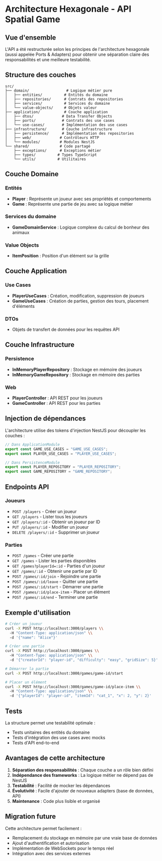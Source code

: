 # Architecture Hexagonale - API Spatial Game

## Vue d'ensemble

L'API a été restructurée selon les principes de l'architecture hexagonale (aussi appelée Ports & Adapters) pour obtenir une séparation claire des responsabilités et une meilleure testabilité.

## Structure des couches

```
src/
├── domain/                 # Logique métier pure
│   ├── entities/          # Entités du domaine
│   ├── repositories/      # Contrats des repositories
│   ├── services/          # Services du domaine
│   └── value-objects/     # Objets valeur
├── application/           # Couche application
│   ├── dtos/             # Data Transfer Objects
│   ├── ports/            # Contrats des use cases
│   └── use-cases/        # Implémentation des use cases
├── infrastructure/       # Couche infrastructure
│   ├── persistence/      # Implémentation des repositories
│   ├── web/             # Contrôleurs HTTP
│   └── modules/         # Modules NestJS
└── shared/              # Code partagé
    ├── exceptions/      # Exceptions métier
    ├── types/          # Types TypeScript
    └── utils/          # Utilitaires
```

## Couche Domaine

### Entités

- **Player** : Représente un joueur avec ses propriétés et comportements
- **Game** : Représente une partie de jeu avec sa logique métier

### Services du domaine

- **GameDomainService** : Logique complexe du calcul de bonheur des animaux

### Value Objects

- **ItemPosition** : Position d'un élément sur la grille

## Couche Application

### Use Cases

- **PlayerUseCases** : Création, modification, suppression de joueurs
- **GameUseCases** : Création de parties, gestion des tours, placement d'éléments

### DTOs

- Objets de transfert de données pour les requêtes API

## Couche Infrastructure

### Persistence

- **InMemoryPlayerRepository** : Stockage en mémoire des joueurs
- **InMemoryGameRepository** : Stockage en mémoire des parties

### Web

- **PlayerController** : API REST pour les joueurs
- **GameController** : API REST pour les parties

## Injection de dépendances

L'architecture utilise des tokens d'injection NestJS pour découpler les couches :

```typescript
// Dans ApplicationModule
export const GAME_USE_CASES = "GAME_USE_CASES";
export const PLAYER_USE_CASES = "PLAYER_USE_CASES";

// Dans PersistenceModule
export const PLAYER_REPOSITORY = "PLAYER_REPOSITORY";
export const GAME_REPOSITORY = "GAME_REPOSITORY";
```

## Endpoints API

### Joueurs

- `POST /players` - Créer un joueur
- `GET /players` - Lister tous les joueurs
- `GET /players/:id` - Obtenir un joueur par ID
- `PUT /players/:id` - Modifier un joueur
- `DELETE /players/:id` - Supprimer un joueur

### Parties

- `POST /games` - Créer une partie
- `GET /games` - Lister les parties disponibles
- `GET /games?playerId=:id` - Parties d'un joueur
- `GET /games/:id` - Obtenir une partie par ID
- `POST /games/:id/join` - Rejoindre une partie
- `POST /games/:id/leave` - Quitter une partie
- `POST /games/:id/start` - Démarrer une partie
- `POST /games/:id/place-item` - Placer un élément
- `POST /games/:id/end` - Terminer une partie

## Exemple d'utilisation

```bash
# Créer un joueur
curl -X POST http://localhost:3000/players \\
  -H "Content-Type: application/json" \\
  -d '{"name": "Alice"}'

# Créer une partie
curl -X POST http://localhost:3000/games \\
  -H "Content-Type: application/json" \\
  -d '{"creatorId": "player-id", "difficulty": "easy", "gridSize": 5}'

# Démarrer la partie
curl -X POST http://localhost:3000/games/game-id/start

# Placer un élément
curl -X POST http://localhost:3000/games/game-id/place-item \\
  -H "Content-Type: application/json" \\
  -d '{"playerId": "player-id", "itemId": "cat_1", "x": 2, "y": 2}'
```

## Tests

La structure permet une testabilité optimale :

- Tests unitaires des entités du domaine
- Tests d'intégration des use cases avec mocks
- Tests d'API end-to-end

## Avantages de cette architecture

1. **Séparation des responsabilités** : Chaque couche a un rôle bien défini
2. **Indépendance des frameworks** : La logique métier ne dépend pas de NestJS
3. **Testabilité** : Facilité de mocker les dépendances
4. **Évolutivité** : Facile d'ajouter de nouveaux adapters (base de données, API)
5. **Maintenance** : Code plus lisible et organisé

## Migration future

Cette architecture permet facilement :

- Remplacement du stockage en mémoire par une vraie base de données
- Ajout d'authentification et autorisation
- Implémentation de WebSockets pour le temps réel
- Intégration avec des services externes
